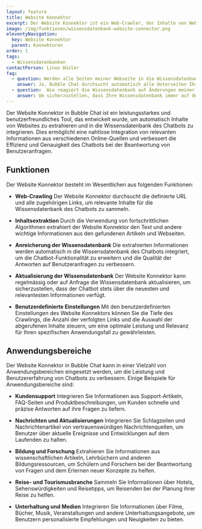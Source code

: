 ```yaml
---
layout: feature
title: Website Konnektor
excerpt: Der Website Konnektor ist ein Web-Crawler, der Inhalte von Websites abruft. Er durchsucht eigenständig Links und liest den Inhalt der einzelnen Artikel aus.
image: /img/funktionen/wissensdatenbank-website-connector.png
eleventyNavigation:
  key: Website Konnektor
  parent: Konnektoren
order: 1
tags:
  - Wissensdatenbanken
contactPerson: Linus Hüsler
faq:
  - question: Werden alle Seiten meiner Webseite in die Wissensdatenbank integriert?
    answer: Ja, Bubble Chat durchsucht automatisch alle Unterseiten Ihrer Webseite. Sie haben jedoch die Möglichkeit, bestimmte Bereiche oder einzelne Seiten von der Suche auszuschließen, wenn gewünscht.
  - question:  Wie reagiert die Wissensdatenbank auf Änderungen meiner Webseite?
    answer: Um sicherzustellen, dass Ihre Wissensdatenbank immer auf dem neuesten Stand ist, haben Sie die Möglichkeit, Ihre Webseite täglich, wöchentlich oder monatlich neu zu indexieren. Dadurch werden alle Aktualisierungen und Veränderungen Ihrer Webseite in die Datenbank übernommen, um eine aktuelle und umfassende Suche zu gewährleisten.
---
```


Der Website Konnektor in Bubble Chat ist ein leistungsstarkes und benutzerfreundliches Tool, das entwickelt wurde, um automatisch Inhalte von Websites zu extrahieren und in die Wissensdatenbank des Chatbots zu integrieren. Dies ermöglicht eine nahtlose Integration von relevanten Informationen aus verschiedenen Online-Quellen und verbessert die Effizienz und Genauigkeit des Chatbots bei der Beantwortung von Benutzeranfragen.

## Funktionen

Der Website Konnektor besteht im Wesentlichen aus folgenden Funktionen:

- **Web-Crawling**
  Der Website Konnektor durchsucht die definierte URL und alle zugehörigen Links, um relevante Inhalte für die Wissensdatenbank des Chatbots zu sammeln.

- **Inhaltsextraktion**
  Durch die Verwendung von fortschrittlichen Algorithmen extrahiert der Website Konnektor den Text und andere wichtige Informationen aus den gefundenen Artikeln und Webseiten.

- **Anreicherung der Wissensdatenbank**
  Die extrahierten Informationen werden automatisch in die Wissensdatenbank des Chatbots integriert, um die Chatbot-Funktionalität zu erweitern und die Qualität der Antworten auf Benutzeranfragen zu verbessern.

- **Aktualisierung der Wissensdatenbank**
  Der Website Konnektor kann regelmässig oder auf Anfrage die Wissensdatenbank aktualisieren, um sicherzustellen, dass der Chatbot stets über die neuesten und relevantesten Informationen verfügt.

- **Benutzerdefinierte Einstellungen**
  Mit den benutzerdefinierten Einstellungen des Website Konnektors können Sie die Tiefe des Crawlings, die Anzahl der verfolgten Links und die Auswahl der abgerufenen Inhalte steuern, um eine optimale Leistung und Relevanz für Ihren spezifischen Anwendungsfall zu gewährleisten.

## Anwendungs&shy;bereiche

Der Website Konnektor in Bubble Chat kann in einer Vielzahl von Anwendungsbereichen eingesetzt werden, um die Leistung und Benutzererfahrung von Chatbots zu verbessern. Einige Beispiele für Anwendungsbereiche sind:

- **Kundensupport**
  Integrieren Sie Informationen aus Support-Artikeln, FAQ-Seiten und Produktbeschreibungen, um Kunden schnelle und präzise Antworten auf ihre Fragen zu liefern.

- **Nachrichten und Aktualisierungen**
  Integrieren Sie Schlagzeilen und Nachrichtenartikel von vertrauenswürdigen Nachrichtenquellen, um Benutzer über aktuelle Ereignisse und Entwicklungen auf dem Laufenden zu halten.

- **Bildung und Forschung**
  Extrahieren Sie Informationen aus wissenschaftlichen Artikeln, Lehrbüchern und anderen Bildungsressourcen, um Schülern und Forschern bei der Beantwortung von Fragen und dem Erlernen neuer Konzepte zu helfen.

- **Reise- und Tourismusbranche**
  Sammeln Sie Informationen über Hotels, Sehenswürdigkeiten und Reisetipps, um Reisenden bei der Planung ihrer Reise zu helfen.

- **Unterhaltung und Medien**
  Integrieren Sie Informationen über Filme, Bücher, Musik, Veranstaltungen und andere Unterhaltungsangebote, um Benutzern personalisierte Empfehlungen und Neuigkeiten zu bieten.


